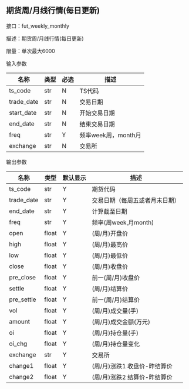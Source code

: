 ## 期货周/月线行情(每日更新)

接口：fut_weekly_monthly

描述：期货周/月线行情(每日更新)

限量：单次最大6000

输入参数

| 名称 | 类型 | 必选 | 描述 |
| --- | --- | --- | --- |
| ts_code | str | N | TS代码 |
| trade_date | str | N | 交易日期 |
| start_date | str | N | 开始交易日期 |
| end_date | str | N | 结束交易日期 |
| freq | str | Y | 频率week周，month月 |
| exchange | str | N | 交易所 |

输出参数

| 名称 | 类型 | 默认显示 | 描述 |
| --- | --- | --- | --- |
| ts_code | str | Y | 期货代码 |
| trade_date | str | Y | 交易日期（每周五或者月末日期） |
| end_date | str | Y | 计算截至日期 |
| freq | str | Y | 频率(周week,月month) |
| open | float | Y | (周/月)开盘价 |
| high | float | Y | (周/月)最高价 |
| low | float | Y | (周/月)最低价 |
| close | float | Y | (周/月)收盘价 |
| pre_close | float | Y | 前一(周/月)收盘价 |
| settle | float | Y | (周/月)结算价 |
| pre_settle | float | Y | 前一(周/月)结算价 |
| vol | float | Y | (周/月)成交量(手) |
| amount | float | Y | (周/月)成交金额(万元) |
| oi | float | Y | (周/月)持仓量(手) |
| oi_chg | float | Y | (周/月)持仓量变化 |
| exchange | str | Y | 交易所 |
| change1 | float | Y | (周/月)涨跌1 收盘价-昨结算价 |
| change2 | float | Y | (周/月)涨跌2 结算价-昨结算价 |